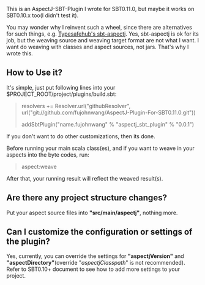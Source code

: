 This is an AspectJ-SBT-Plugin I wrote for SBT0.11.0, but maybe it works on SBT0.10.x too(I didn't test it). 

You may wonder why I reinvent such a wheel, since there are alternatives for such things, e.g.  <a href="https://github.com/typesafehub/sbt-aspectj">Typesafehub's sbt-aspectj</a>. Yes, sbt-aspectj is ok for its job, but the weaving source and weaving target format are not what I want. I want do weaving with classes and aspect sources, not jars. That's why I wrote this.

## How to Use it?
It's simple, just put following lines into your $PROJECT_ROOT/project/plugins/build.sbt:
> resolvers += Resolver.url("githubResolver", url("git://github.com/fujohnwang/AspectJ-Plugin-For-SBT0.11.0.git"))
>
> addSbtPlugin("name.fujohnwang" % "aspectj\_sbt\_plugin" % "0.0.1") 

If you don't want to do other customizations, then its done.

Before running your main scala class(es), and if you want to weave in your aspects into the byte codes, run:
> aspect:weave

After that, your running result will reflect the weaved result(s).

## Are there any project structure changes?
Put your aspect source files into **"src/main/aspectj"**, nothing more.

## Can I customize the configuration or settings of the plugin?
Yes, currently, you can override the settings for **"aspectjVersion"** and **"aspectDirectory"**(override "_aspectjClasspath_" is not recommended).
Refer to SBT0.10+ document to see how to add more settings to your project.

